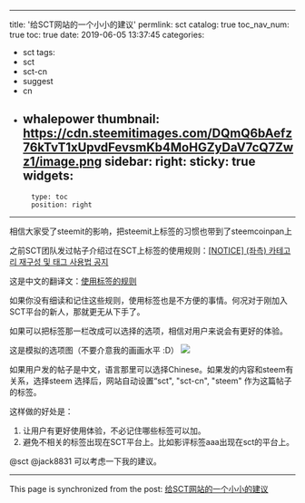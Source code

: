
---
title: '给SCT网站的一个小小的建议'
permlink: sct
catalog: true
toc_nav_num: true
toc: true
date: 2019-06-05 13:37:45
categories:
- sct
tags:
- sct
- sct-cn
- suggest
- cn
- whalepower
thumbnail: https://cdn.steemitimages.com/DQmQ6bAefz76kTvT1xUpvdFevsmKb4MoHGZyDaV7cQ7Zwz1/image.png
sidebar:
    right:
        sticky: true
widgets:
    -
        type: toc
        position: right
---


相信大家受了steemit的影响，把steemit上标签的习惯也带到了steemcoinpan上

之前SCT团队发过帖子介绍过在SCT上标签的使用规则：[[NOTICE] (좌측) 카테고리 재구성 및 태그 사용법 공지](https://www.steemcoinpan.com/sct/@sct/notice)

这是中文的翻译文：[使用标签的规则](https://www.steemcoinpan.com/sct/@teamcn-sct/sct-2019-5-24)

如果你没有细读和记住这些规则，使用标签也是不方便的事情。何况对于刚加入SCT平台的新人，那就更无从下手了。

如果可以把标签那一栏改成可以选择的选项，相信对用户来说会有更好的体验。

这是模拟的选项图（不要介意我的画画水平 :D）
![](https://cdn.steemitimages.com/DQmQ6bAefz76kTvT1xUpvdFevsmKb4MoHGZyDaV7cQ7Zwz1/image.png)

如果用户发的帖子是中文，语言那里可以选择Chinese。如果发的内容和steem有关系，选择steem
选择后，网站自动设置“sct", "sct-cn", "steem" 作为这篇帖子的标签。

这样做的好处是：
1. 让用户有更好使用体验，不必记住哪些标签可以加。
2. 避免不相关的标签出现在SCT平台上。比如影评标签aaa出现在sct的平台上。

@sct @jack8831 可以考虑一下我的建议。

- - -

This page is synchronized from the post: [给SCT网站的一个小小的建议](https://steemit.com/@ericet/sct)
